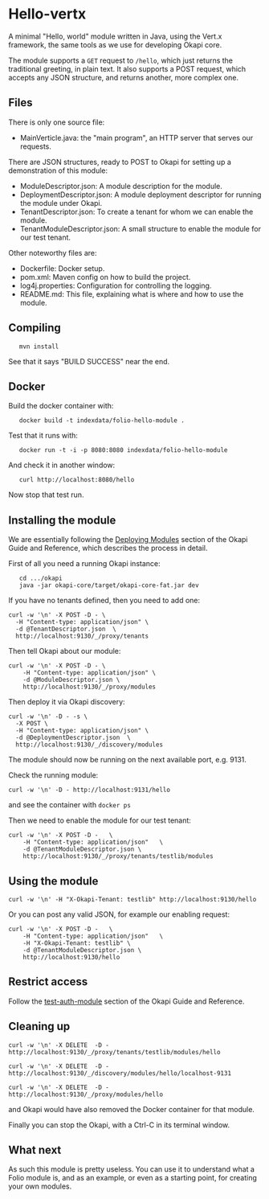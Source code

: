 # Hello-vertx

A minimal "Hello, world" module written in Java, using the Vert.x framework,
the same tools as we use for developing Okapi core.

The module supports a `GET` request to `/hello`, which just returns the
traditional greeting, in plain text. It also supports a POST request,
which accepts any JSON structure, and returns another, more complex one.

## Files

There is only one source file:

 - MainVerticle.java: the "main program", an HTTP server that serves
   our requests.

There are JSON structures, ready to POST to Okapi for setting up a demonstration
of this module:

 - ModuleDescriptor.json: A module description for the module.
 - DeploymentDescriptor.json: A module deployment descriptor for running the module under Okapi.
 - TenantDescriptor.json: To create a tenant for whom we can enable the module.
 - TenantModuleDescriptor.json: A small structure to enable the module for our test tenant.

Other noteworthy files are:

 - Dockerfile: Docker setup.
 - pom.xml: Maven config on how to build the project.
 - log4j.properties: Configuration for controlling the logging.
 - README.md: This file, explaining what is where and how to use the module.

## Compiling

```
   mvn install
```

See that it says "BUILD SUCCESS" near the end.

## Docker

Build the docker container with:

```
   docker build -t indexdata/folio-hello-module .
```

Test that it runs with:

```
   docker run -t -i -p 8080:8080 indexdata/folio-hello-module
```

And check it in another window:

```
   curl http://localhost:8080/hello
```

Now stop that test run.

## Installing the module

We are essentially following the
[Deploying Modules](https://github.com/folio-org/okapi/blob/master/doc/guide.md#deploying-modules)
section of the Okapi Guide and Reference, which describes the process in detail.

First of all you need a running Okapi instance:

```
   cd .../okapi
   java -jar okapi-core/target/okapi-core-fat.jar dev
```

If you have no tenants defined, then you need to add one:

```
curl -w '\n' -X POST -D - \
  -H "Content-type: application/json" \
  -d @TenantDescriptor.json  \
  http://localhost:9130/_/proxy/tenants
```

Then tell Okapi about our module:

```
curl -w '\n' -X POST -D - \
    -H "Content-type: application/json" \
    -d @ModuleDescriptor.json \
    http://localhost:9130/_/proxy/modules
```

Then deploy it via Okapi discovery:

```
curl -w '\n' -D - -s \
  -X POST \
  -H "Content-type: application/json" \
  -d @DeploymentDescriptor.json  \
  http://localhost:9130/_/discovery/modules
```

The module should now be running on the next available port, e.g. 9131.

Check the running module:

```
curl -w '\n' -D - http://localhost:9131/hello
```

and see the container with ```docker ps```

Then we need to enable the module for our test tenant:

```
curl -w '\n' -X POST -D -   \
    -H "Content-type: application/json"   \
    -d @TenantModuleDescriptor.json \
    http://localhost:9130/_/proxy/tenants/testlib/modules
```

## Using the module

```
curl -w '\n' -H "X-Okapi-Tenant: testlib" http://localhost:9130/hello
```

Or you can post any valid JSON, for example our enabling request:

```
curl -w '\n' -X POST -D -   \
    -H "Content-type: application/json"   \
    -H "X-Okapi-Tenant: testlib" \
    -d @TenantModuleDescriptor.json \
    http://localhost:9130/hello
```

## Restrict access

Follow the
[test-auth-module](https://github.com/folio-org/okapi/blob/master/doc/guide.md#the-auth-module)
section of the Okapi Guide and Reference.

## Cleaning up

```
curl -w '\n' -X DELETE  -D -    http://localhost:9130/_/proxy/tenants/testlib/modules/hello

curl -w '\n' -X DELETE  -D -    http://localhost:9130/_/discovery/modules/hello/localhost-9131

curl -w '\n' -X DELETE  -D -    http://localhost:9130/_/proxy/modules/hello
```

and Okapi would have also removed the Docker container for that module.

Finally you can stop the Okapi, with a Ctrl-C in its terminal window.


## What next

As such this module is pretty useless. You can use it to understand what a Folio
module is, and as an example, or even as a starting point, for creating your own
modules.
